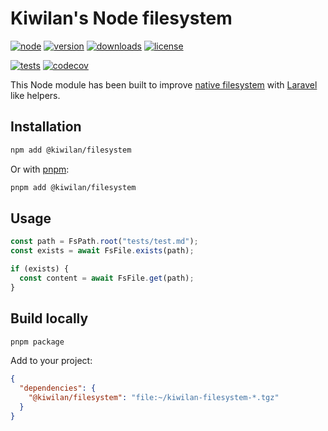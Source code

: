 # Kiwilan's Node filesystem

[![node][node-version-src]][node-version-href]
[![version][version-src]][version-href]
[![downloads][downloads-src]][downloads-href]
[![license][license-src]][license-href]

[![tests][tests-src]][tests-href]
[![codecov][codecov-src]][codecov-href]

This Node module has been built to improve [native filesystem](https://nodejs.org/api/fs.html) with [Laravel](https://laravel.com/) like helpers.

## Installation

```bash
npm add @kiwilan/filesystem
```

Or with [pnpm](https://pnpm.js.org/):

```bash
pnpm add @kiwilan/filesystem
```

## Usage

```ts
const path = FsPath.root("tests/test.md");
const exists = await FsFile.exists(path);

if (exists) {
  const content = await FsFile.get(path);
}
```

## Build locally

```bash
pnpm package
```

Add to your project:

```json
{
  "dependencies": {
    "@kiwilan/filesystem": "file:~/kiwilan-filesystem-*.tgz"
  }
}
```

[version-src]: https://img.shields.io/npm/v/@kiwilan/filesystem.svg?style=flat-square&colorA=18181B&colorB=777BB4
[version-href]: https://www.npmjs.com/package/@kiwilan/filesystem
[node-version-src]: https://img.shields.io/static/v1?style=flat-square&label=Node.js&message=v16&color=777BB4&logo=node&logoColor=ffffff&labelColor=18181b
[node-version-href]: https://www.php.net/
[downloads-src]: https://img.shields.io/npm/dt/@kiwilan/filesystem.svg?style=flat-square&colorA=18181B&colorB=777BB4
[downloads-href]: https://www.npmjs.com/package/@kiwilan/filesystem
[license-src]: https://img.shields.io/github/license/kiwilan/node-filesystem.svg?style=flat-square&colorA=18181B&colorB=777BB4
[license-href]: https://github.com/kiwilan/node-filesystem/blob/main/README.md
[tests-src]: https://img.shields.io/github/actions/workflow/status/kiwilan/node-filesystem/run-tests.yml?branch=main&label=tests&style=flat-square&colorA=18181B
[tests-href]: https://github.com/kiwilan/node-filesystem/actions/workflows/run-tests.yml
[codecov-src]: https://codecov.io/gh/kiwilan/node-filesystem/branch/main/graph/badge.svg?token=SHQV8D60YV
[codecov-href]: https://codecov.io/gh/kiwilan/node-filesystem
